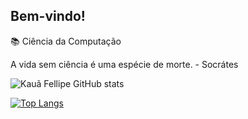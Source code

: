 ## Bem-vindo!

📚 Ciência da Computação  

A vida sem ciência é uma espécie de morte. - Socrátes


![Kauã Fellipe GitHub stats](https://github-readme-stats.vercel.app/api?username=Physis19&show_icons=true&theme=aura)
  
[![Top Langs](https://github-readme-stats.vercel.app/api/top-langs/?username=Physis19&theme=aura&layout=compact)](https://github.com/Physis19/github-readme-stats)
